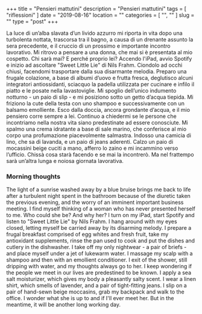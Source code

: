 +++
title = "Pensieri mattutini"
description = "Pensieri mattutini"
tags = [ "riflessioni" ]
date = "2019-08-16"
location = ""
categories = [
  "",
  ""
]
slug = ""
type = "post"
+++

La luce di un’alba slavata d’un livido azzurro mi riporta in vita dopo una turbolenta nottata, trascorsa tra il bagno, a causa di un drenante assunto la sera precedente, e il cruccio di un prossimo e importante incontro lavorativo. Mi ritrovo a pensare a una donna, che mai si è presentata al mio cospetto. Chi sarà mai? E perché proprio lei? Accendo l'iPad, avvio Spotify e inizio ad ascoltare "Sweet Little Lie" di Nils Frahm. Ciondolo ad occhi chiusi, facendomi trasportare dalla sua disarmante melodia. Preparo una frugale colazione, a base di albumi d’uovo e frutta fresca, deglutisco alcuni integratori antiossidanti, sciacquo la padella utilizzata per cucinare e infilo il piatto e le posate nella lavastoviglie. Mi spoglio dell’unico indumento notturno - un paio di slip - e mi posiziono sotto un getto d’acqua tiepida. Mi friziono la cute della testa con uno shampoo e successivamente con un balsamo emolliente. Esco dalla doccia, ancora grondante d’acqua, e il mio pensiero corre sempre a lei. Continuo a chiedermi se le persone che incontriamo nella nostra vita siano predestinate ad essere conosciute. Mi spalmo una crema idratante a base di sale marino, che conferisce al mio corpo una profumazione piacevolmente salmastra. Indosso una camicia di lino, che sa di lavanda, e un paio di jeans aderenti. Calzo un paio di mocassini beige cuciti a mano, afferro lo zaino e mi incammino verso l’ufficio. Chissà cosa starà facendo e se mai la incontrerò. Ma nel frattempo sarà un’altra lunga e noiosa giornata lavorativa. 

### Morning thoughts

The light of a sunrise washed away by a blue bruise brings me back to life after a turbulent night spent in the bathroom because of the diuretic taken the previous evening, and the worry of an imminent important business meeting. I find myself thinking of a woman who has never presented herself to me. Who could she be? And why her? I turn on my iPad, start Spotify and listen to "Sweet Little Lie" by Nils Frahm. I hang around with my eyes closed, letting myself be carried away by its disarming melody. I prepare a frugal breakfast comprised of egg whites and fresh fruit, take my antioxidant supplements, rinse the pan used to cook and put the dishes and cutlery in the dishwasher. I take off my only nightwear - a pair of briefs - and place myself under a jet of lukewarm water. I massage my scalp with a shampoo and then with an emollient conditioner. I exit of the shower, still dripping with water, and my thoughts always go to her. I keep wondering if the people we meet in our lives are predestined to be known. I apply a sea salt moisturizer, which gives my body a pleasantly salty scent. I wear a linen shirt, which smells of lavender, and a pair of tight-fitting jeans. I slip on a pair of hand-sewn beige moccasins, grab my backpack and walk to the office. I wonder what she is up to and if I'll ever meet her. But in the meantime, it will be another long working day.
